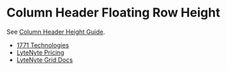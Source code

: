 # Column Header Floating Row Height

See [Column Header Height Guide](https://1771technologies.com/docs/column-header-height).

- [1771 Technologies](https://1771technologies.com)
- [LyteNyte Pricing](https://1771technologies.com/pricing)
- [LyteNyte Grid Docs](https://1771technologies.com/docs/intro-getting-started)

